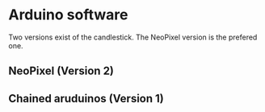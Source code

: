 # Arduino software
Two versions exist of the candlestick. The NeoPixel version is the prefered one.

## NeoPixel (Version 2)


## Chained aruduinos (Version 1)

